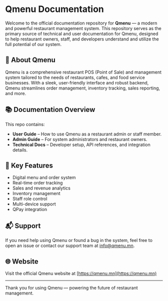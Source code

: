 
# Qmenu Documentation

Welcome to the official documentation repository for **Qmenu** — a modern and powerful restaurant management system. This repository serves as the primary source of technical and user documentation for Qmenu, designed to help restaurant owners, staff, and developers understand and utilize the full potential of our system.

## 🧾 About Qmenu

Qmenu is a comprehensive restaurant POS (Point of Sale) and management system tailored to the needs of restaurants, cafes, and food service businesses. With a sleek, user-friendly interface and robust backend, Qmenu streamlines order management, inventory tracking, sales reporting, and more.

## 📚 Documentation Overview

This repo contains:

- **User Guide** – How to use Qmenu as a restaurant admin or staff member.
- **Admin Guide** – For system administrators and restaurant owners.
- **Technical Docs** – Developer setup, API references, and integration details.

## 📌 Key Features

- Digital menu and order system
- Real-time order tracking
- Sales and revenue analytics
- Inventory management
- Staff role control
- Multi-device support
- QPay integration


## 📬 Support

If you need help using Qmenu or found a bug in the system, feel free to open an issue or contact our support team at [info@qmenu.mn](mailto:info@qmenu.mn).

## 🌐 Website

Visit the official Qmenu website at [https://qmenu.mn](https://qmenu.mn)

---

Thank you for using Qmenu — powering the future of restaurant management.
